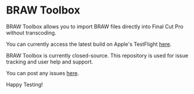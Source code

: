 # BRAW Toolbox

BRAW Toolbox allows you to import BRAW files directly into Final Cut Pro without transcoding.

You can currently access the latest build on Apple's TestFlight [here](https://testflight.apple.com/join/dbWjWl8e).

BRAW Toolbox is currently closed-source. This repository is used for issue tracking and user help and support.

You can post any issues [here](https://github.com/latenitefilms/BRAWToolbox/issues).

Happy Testing!


